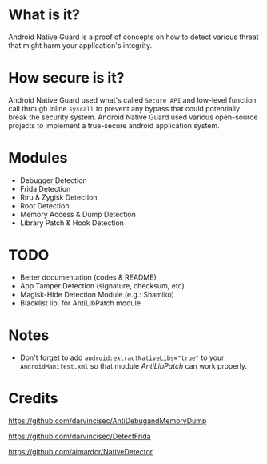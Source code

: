 # What is it?
Android Native Guard is a proof of concepts on how to detect various threat that might harm your application's integrity.

# How secure is it?
Android Native Guard used what's called `Secure API` and low-level function call through inline `syscall` to prevent any bypass that could potentially break the security system.
Android Native Guard used various open-source projects to implement a true-secure android application system.

# Modules
- Debugger Detection
- Frida Detection
- Riru & Zygisk Detection
- Root Detection
- Memory Access & Dump Detection
- Library Patch & Hook Detection

# TODO
- Better documentation (codes & README)
- App Tamper Detection (signature, checksum, etc)
- Magisk-Hide Detection Module (e.g.: Shamiko)
- Blacklist lib. for AntiLibPatch module

# Notes
- Don't forget to add `android:extractNativeLibs="true"` to your `AndroidManifest.xml` so that module _AntiLibPatch_ can work properly.

# Credits
https://github.com/darvincisec/AntiDebugandMemoryDump

https://github.com/darvincisec/DetectFrida

https://github.com/aimardcr/NativeDetector
